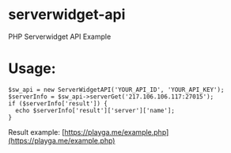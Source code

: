# serverwidget-api
PHP Serverwidget API Example

# Usage:
```
$sw_api = new ServerWidgetAPI('YOUR_API_ID', 'YOUR_API_KEY');
$serverInfo = $sw_api->serverGet('217.106.106.117:27015');
if ($serverInfo['result']) {
  echo $serverInfo['result']['server']['name'];
}
```

Result example: [https://playga.me/example.php](https://playga.me/example.php)
